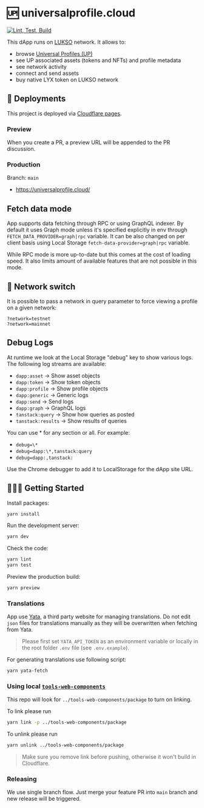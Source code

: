 # 🆙 universalprofile.cloud

[![Lint, Test, Build](https://github.com/lukso-network/wallet.universalprofile.cloud/actions/workflows/ci.yml/badge.svg?branch=main)](https://github.com/lukso-network/wallet.universalprofile.cloud/actions/workflows/ci.yml)

This dApp runs on [LUKSO](https://lukso.network/) network. It allows to:

- browse [Universal Profiles (UP)](https://docs.lukso.tech/learn/concepts#universal-profile)
- see UP associated assets (tokens and NFTs) and profile metadata
- see network activity
- connect and send assets
- buy native LYX token on LUKSO network

## 🚀 Deployments

This project is deployed via [Cloudflare pages](https://pages.cloudflare.com/).

### Preview

When you create a PR, a preview URL will be appended to the PR discussion.

### Production

Branch: `main`

- <https://universalprofile.cloud/>

## Fetch data mode

App supports data fetching through RPC or using GraphQL indexer. By default it uses Graph mode unless it's specified explicitly in env through `FETCH_DATA_PROVIDER=graph|rpc` variable. It can be also changed on per client basis using Local Storage `fetch-data-provider=graph|rpc` variable.

While RPC mode is more up-to-date but this comes at the cost of loading speed. It also limits amount of available features that are not possible in this mode.

## 🔌 Network switch

It is possible to pass a network in query parameter to force viewing a profile on a given network:

```text
?network=testnet
?network=mainnet
```

## Debug Logs

At runtime we look at the Local Storage "debug" key to show various logs. The following log streams are
available:

- `dapp:asset` -> Show asset objects
- `dapp:token` -> Show token objects
- `dapp:profile` -> Show profile objects
- `dapp:generic` -> Generic logs
- `dapp:send` -> Send logs
- `dapp:graph` -> GraphQL logs
- `tanstack:query` -> Show how queries as posted
- `tanstack:results` -> Show results of queries

You can use \* for any section or all. For example:

- `debug=\*`
- `debug=dapp:\*,tanstack:query`
- `debug=dapp:,tanstack:`

Use the Chrome debugger to add it to LocalStorage for the dApp site URL.

## 🧑🏻‍💻 Getting Started

Install packages:

```sh
yarn install
```

Run the development server:

```sh
yarn dev
```

Check the code:

```sh
yarn lint
yarn test
```

Preview the production build:

```sh
yarn preview
```

### Translations

App use [Yata](https://www.yatapp.net/), a third party website for managing translations. Do not edit `json` files for translations manually as they will be overwritten when fetching from Yata.

> Please first set `YATA_API_TOKEN` as an environment variable or locally in the root folder `.env` file (see `.env.example`).

For generating translations use following script:

```sh
yarn yata-fetch
```

### Using local [`tools-web-components`](https://github.com/lukso-network/tools-web-components)

This repo will look for `../tools-web-components/package` to turn on linking.

To link please run

```sh
yarn link -p ../tools-web-components/package
```

To unlink please run

```sh
yarn unlink ../tools-web-components/package
```

> Make sure you remove link before pushing, otherwise it won't build in Cloudflare.

### Releasing

We use single branch flow. Just merge your feature PR into `main` branch and new release will be triggered.
